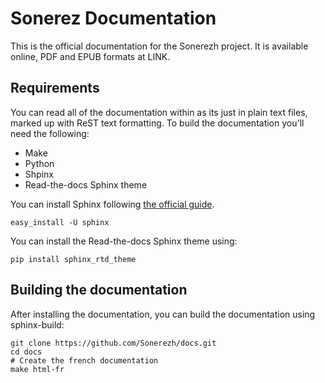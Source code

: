 Sonerez Documentation
=====================
This is the official documentation for the Sonerezh project. It is available online, PDF and EPUB formats at LINK.

Requirements
------------
You can read all of the documentation within as its just in plain text files, marked up with ReST text formatting.  To build the documentation you'll need the following:

* Make
* Python
* Shpinx
* Read-the-docs Sphinx theme

You can install Sphinx following [the official guide](http://sphinx-doc.org/).

	easy_install -U sphinx

You can install the Read-the-docs Sphinx theme using:

	pip install sphinx_rtd_theme

Building the documentation
--------------------------
After installing the documentation, you can build the documentation using sphinx-build:

	git clone https://github.com/Sonerezh/docs.git
	cd docs
	# Create the french documentation
	make html-fr
